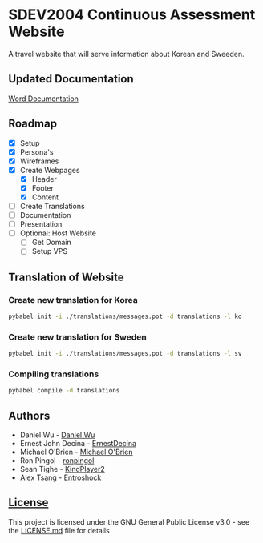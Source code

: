 # SDEV2004 Continuous Assessment Website

A travel website that will serve information about Korean and Sweeden.

## Updated Documentation

[Word Documentation](https://1drv.ms/w/s!Ats780sGNINomRlL078S1AlXuPbA?e=IwNpiD)

## Roadmap

- [x] Setup
- [x] Persona's
- [x] Wireframes
- [x] Create Webpages  
  - [x] Header
  - [x] Footer
  - [x] Content
- [ ] Create Translations
- [ ] Documentation
- [ ] Presentation
- [ ] Optional: Host Website
  - [ ] Get Domain
  - [ ] Setup VPS

## Translation of Website

### Create new translation for Korea

``` bash
pybabel init -i ./translations/messages.pot -d translations -l ko
```

### Create new translation for Sweden

``` bash
pybabel init -i ./translations/messages.pot -d translations -l sv
```

### Compiling translations

``` bash
pybabel compile -d translations
```

## Authors

- Daniel Wu - [Daniel Wu](https://github.com/Dan21460)
- Ernest John Decina - [ErnestDecina](https://github.com/ErnestDecina)
- Michael O'Brien - [Michael O'Brien](https://github.com/mobrien273)
- Ron Pingol - [ronpingol](https://github.com/ronpingol)
- Sean Tighe - [KindPlayer2](https://github.com/KindPlayer2)
- Alex Tsang - [Entroshock](https://github.com/Entroshock)
  
## [License](LICENSE.md)

This project is licensed under the GNU General Public License v3.0 - see the [LICENSE.md](LICENSE.md) file for details
